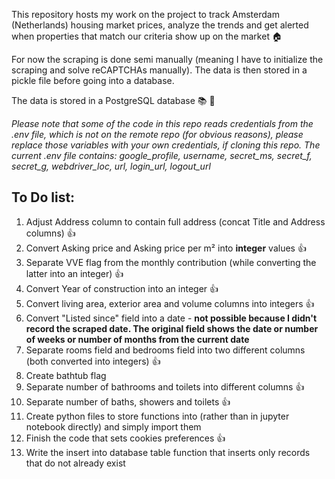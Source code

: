 This repository hosts my work on the project to track Amsterdam (Netherlands) housing market prices, analyze the trends and get alerted when properties that match our criteria show up on the market :house:

For now the scraping is done semi manually (meaning I have to initialize the scraping and solve reCAPTCHAs manually). The data is then stored in a pickle file before going into a database.

The data is stored in a PostgreSQL database :books: :key:

*Please note that some of the code in this repo reads credentials from the .env file, which is not on the remote repo (for obvious reasons), please replace those variables with your own credentials, if cloning this repo.
The current .env file contains:
google_profile, username, secret_ms, secret_f, secret_g, webdriver_loc, url, login_url, logout_url*

## To Do list:

1. Adjust Address column to contain full address (concat Title and Address columns) :thumbsup:
2. Convert Asking price and Asking price per m² into **integer** values :thumbsup:
3. Separate VVE flag from the monthly contribution (while converting the latter into an integer) :thumbsup:
4. Convert Year of construction into an integer :thumbsup:
5. Convert living area, exterior area and volume columns into integers :thumbsup:
6. Convert "Listed since" field into a date - **not possible because I didn't record the scraped date. The original field shows the date or number of weeks or number of months from the current date**
7. Separate rooms field and bedrooms field into two different columns (both converted into integers) :thumbsup:
8. Create bathtub flag
9. Separate number of bathrooms and toilets into different columns :thumbsup:
10. Separate number of baths, showers and toilets :thumbsup:
11. Create python files to store functions into (rather than in jupyter notebook directly) and simply import them
12. Finish the code that sets cookies preferences :thumbsup:
13. Write the insert into database table function that inserts only records that do not already exist
